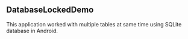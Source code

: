 DatabaseLockedDemo
----------------------------------------------------
This application worked with multiple tables at same time using SQLite database in Android.
